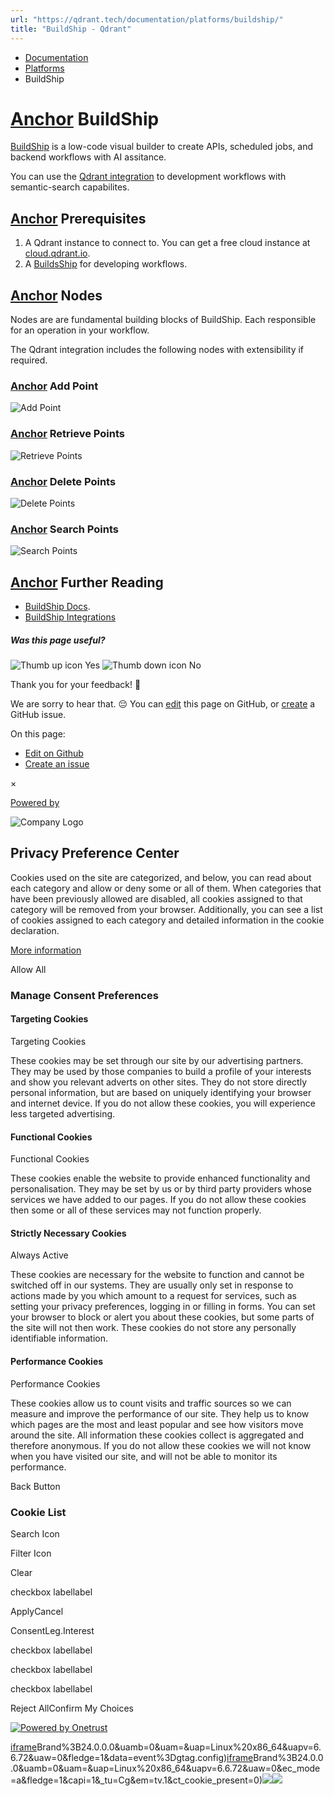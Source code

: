```yaml
---
url: "https://qdrant.tech/documentation/platforms/buildship/"
title: "BuildShip - Qdrant"
---
```


- [Documentation](https://qdrant.tech/documentation/)
- [Platforms](https://qdrant.tech/documentation/platforms/)
- BuildShip

# [Anchor](https://qdrant.tech/documentation/platforms/buildship/\#buildship) BuildShip

[BuildShip](https://buildship.com/) is a low-code visual builder to create APIs, scheduled jobs, and backend workflows with AI assitance.

You can use the [Qdrant integration](https://buildship.com/integrations/qdrant) to development workflows with semantic-search capabilites.

## [Anchor](https://qdrant.tech/documentation/platforms/buildship/\#prerequisites) Prerequisites

1. A Qdrant instance to connect to. You can get a free cloud instance at [cloud.qdrant.io](https://cloud.qdrant.io/).
2. A [BuildsShip](https://buildship.app/) for developing workflows.

## [Anchor](https://qdrant.tech/documentation/platforms/buildship/\#nodes) Nodes

Nodes are are fundamental building blocks of BuildShip. Each responsible for an operation in your workflow.

The Qdrant integration includes the following nodes with extensibility if required.

### [Anchor](https://qdrant.tech/documentation/platforms/buildship/\#add-point) Add Point

![Add Point](https://qdrant.tech/documentation/frameworks/buildship/add.png)

### [Anchor](https://qdrant.tech/documentation/platforms/buildship/\#retrieve-points) Retrieve Points

![Retrieve Points](https://qdrant.tech/documentation/frameworks/buildship/get.png)

### [Anchor](https://qdrant.tech/documentation/platforms/buildship/\#delete-points) Delete Points

![Delete Points](https://qdrant.tech/documentation/frameworks/buildship/delete.png)

### [Anchor](https://qdrant.tech/documentation/platforms/buildship/\#search-points) Search Points

![Search Points](https://qdrant.tech/documentation/frameworks/buildship/search.png)

## [Anchor](https://qdrant.tech/documentation/platforms/buildship/\#further-reading) Further Reading

- [BuildShip Docs](https://docs.buildship.com/basics/node).
- [BuildShip Integrations](https://buildship.com/integrations)

##### Was this page useful?

![Thumb up icon](https://qdrant.tech/icons/outline/thumb-up.svg)
Yes
![Thumb down icon](https://qdrant.tech/icons/outline/thumb-down.svg)
No

Thank you for your feedback! 🙏

We are sorry to hear that. 😔 You can [edit](https://qdrant.tech/github.com/qdrant/landing_page/tree/master/qdrant-landing/content/documentation/platforms/buildship.md) this page on GitHub, or [create](https://github.com/qdrant/landing_page/issues/new/choose) a GitHub issue.

On this page:

- [Edit on Github](https://github.com/qdrant/landing_page/tree/master/qdrant-landing/content/documentation/platforms/buildship.md)
- [Create an issue](https://github.com/qdrant/landing_page/issues/new/choose)

×

[Powered by](https://qdrant.tech/)

![Company Logo](https://cdn.cookielaw.org/logos/static/ot_company_logo.png)

## Privacy Preference Center

Cookies used on the site are categorized, and below, you can read about each category and allow or deny some or all of them. When categories that have been previously allowed are disabled, all cookies assigned to that category will be removed from your browser.
Additionally, you can see a list of cookies assigned to each category and detailed information in the cookie declaration.


[More information](https://qdrant.tech/legal/privacy-policy/#cookies-and-web-beacons)

Allow All

### Manage Consent Preferences

#### Targeting Cookies

Targeting Cookies

These cookies may be set through our site by our advertising partners. They may be used by those companies to build a profile of your interests and show you relevant adverts on other sites. They do not store directly personal information, but are based on uniquely identifying your browser and internet device. If you do not allow these cookies, you will experience less targeted advertising.

#### Functional Cookies

Functional Cookies

These cookies enable the website to provide enhanced functionality and personalisation. They may be set by us or by third party providers whose services we have added to our pages. If you do not allow these cookies then some or all of these services may not function properly.

#### Strictly Necessary Cookies

Always Active

These cookies are necessary for the website to function and cannot be switched off in our systems. They are usually only set in response to actions made by you which amount to a request for services, such as setting your privacy preferences, logging in or filling in forms. You can set your browser to block or alert you about these cookies, but some parts of the site will not then work. These cookies do not store any personally identifiable information.

#### Performance Cookies

Performance Cookies

These cookies allow us to count visits and traffic sources so we can measure and improve the performance of our site. They help us to know which pages are the most and least popular and see how visitors move around the site. All information these cookies collect is aggregated and therefore anonymous. If you do not allow these cookies we will not know when you have visited our site, and will not be able to monitor its performance.

Back Button

### Cookie List

Search Icon

Filter Icon

Clear

checkbox labellabel

ApplyCancel

ConsentLeg.Interest

checkbox labellabel

checkbox labellabel

checkbox labellabel

Reject AllConfirm My Choices

[![Powered by Onetrust](https://cdn.cookielaw.org/logos/static/powered_by_logo.svg)](https://www.onetrust.com/products/cookie-consent/)

[iframe](https://td.doubleclick.net/td/rul/10862264272?random=1748574500663&cv=11&fst=1748574500663&fmt=3&bg=ffffff&guid=ON&async=1&gtm=45be55s2v9117590405z8898302740za200zb898302740&gcd=13l3l3l3l1l1&dma=0&tag_exp=101509157~103116026~103130498~103130500~103200004~103233427~103252644~103252646~103351869~103351871~104481633~104481635~104559073~104559075&ptag_exp=101509157~103116026~103130498~103130500~103200004~103233427~103252644~103252646~103351866~103351868~104481633~104481635~104559073~104559075~104612242~104612244&u_w=1280&u_h=1024&url=https%3A%2F%2Fqdrant.tech%2Fdocumentation%2Fplatforms%2Fbuildship%2F&_ng=1&hn=www.googleadservices.com&frm=0&tiba=BuildShip%20-%20Qdrant&npa=0&pscdl=noapi&auid=1934532977.1748574501&uaa=x86&uab=64&uafvl=Google%2520Chrome%3B137.0.7151.55%7CChromium%3B137.0.7151.55%7CNot%252FA)Brand%3B24.0.0.0&uamb=0&uam=&uap=Linux%20x86_64&uapv=6.6.72&uaw=0&fledge=1&data=event%3Dgtag.config)[iframe](https://td.doubleclick.net/td/rul/10862264272?random=1748574500627&cv=11&fst=1748574500627&fmt=3&bg=ffffff&guid=ON&async=1&gcl_ctr=1&gtm=45be55s2v9117590405z8898302740za200zb898302740&gcd=13l3l3l3l1l1&dma=0&tag_exp=101509157~103116026~103130498~103130500~103200004~103233427~103252644~103252646~103351869~103351871~104481633~104481635~104559073~104559075&ptag_exp=101509157~103116026~103130498~103130500~103200004~103233427~103252644~103252646~103351866~103351868~104481633~104481635~104559073~104559075~104612242~104612244&u_w=1280&u_h=1024&url=https%3A%2F%2Fqdrant.tech%2Fdocumentation%2Fplatforms%2Fbuildship%2F&_ng=1&label=_FJrCMev-7EDEND_w7so&hn=www.googleadservices.com&frm=0&tiba=BuildShip%20-%20Qdrant&value=0&bttype=purchase&npa=0&pscdl=noapi&auid=1934532977.1748574501&uaa=x86&uab=64&uafvl=Google%2520Chrome%3B137.0.7151.55%7CChromium%3B137.0.7151.55%7CNot%252FA)Brand%3B24.0.0.0&uamb=0&uam=&uap=Linux%20x86_64&uapv=6.6.72&uaw=0&ec_mode=a&fledge=1&capi=1&_tu=Cg&em=tv.1&ct_cookie_present=0)![](https://t.co/1/i/adsct?bci=4&dv=America%2FAdak%26en-US%2Cen%26Google%20Inc.%26Linux%20x86_64%26255%261280%261024%264%2624%261280%261024%260%26na&eci=3&event=%7B%7D&event_id=35cca2e5-6f33-4777-9bb9-3d08a69cc950&integration=advertiser&p_id=Twitter&p_user_id=0&pl_id=2f252a64-7c92-43c8-b40d-5ac7ffe5c584&tw_document_href=https%3A%2F%2Fqdrant.tech%2Fdocumentation%2Fplatforms%2Fbuildship%2F&tw_iframe_status=0&txn_id=o81g6&type=javascript&version=2.3.33)![](https://analytics.twitter.com/1/i/adsct?bci=4&dv=America%2FAdak%26en-US%2Cen%26Google%20Inc.%26Linux%20x86_64%26255%261280%261024%264%2624%261280%261024%260%26na&eci=3&event=%7B%7D&event_id=35cca2e5-6f33-4777-9bb9-3d08a69cc950&integration=advertiser&p_id=Twitter&p_user_id=0&pl_id=2f252a64-7c92-43c8-b40d-5ac7ffe5c584&tw_document_href=https%3A%2F%2Fqdrant.tech%2Fdocumentation%2Fplatforms%2Fbuildship%2F&tw_iframe_status=0&txn_id=o81g6&type=javascript&version=2.3.33)